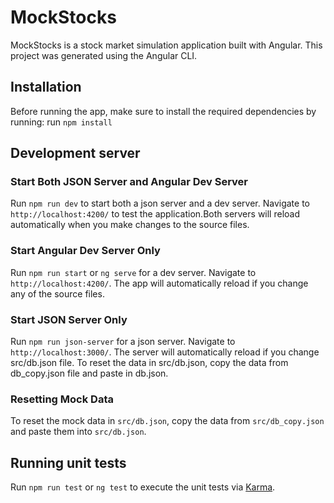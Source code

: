# MockStocks

MockStocks is a stock market simulation application built with Angular. This project was generated using the Angular CLI.

## Installation

Before running the app, make sure to install the required dependencies by running:
run `npm install`

## Development server

### Start Both JSON Server and Angular Dev Server

Run `npm run dev` to start both a json server and a dev server. Navigate to `http://localhost:4200/` to test the application.Both servers will reload automatically when you make changes to the source files.

### Start Angular Dev Server Only

Run `npm run start` or `ng serve` for a dev server. Navigate to `http://localhost:4200/`. The app will automatically reload if you change any of the source files.

### Start JSON Server Only

Run `npm run json-server` for a json server. Navigate to `http://localhost:3000/`. The server will automatically reload if you change src/db.json file. To reset the data in src/db.json, copy the data from db_copy.json file and paste in db.json.

### Resetting Mock Data

To reset the mock data in `src/db.json`, copy the data from `src/db_copy.json` and paste them into `src/db.json`.

## Running unit tests

Run `npm run test` or `ng test` to execute the unit tests via [Karma](https://karma-runner.github.io).
